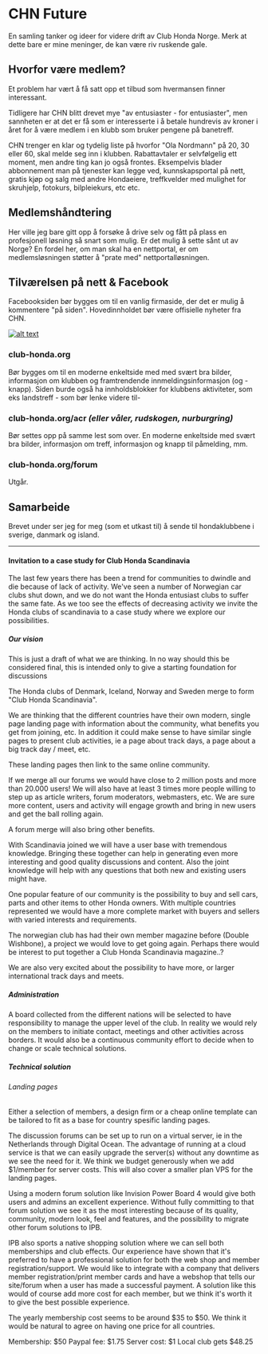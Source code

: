 # CHN Future
En samling tanker og ideer for videre drift av Club Honda Norge. Merk at dette bare er mine meninger, de kan være riv ruskende gale.

## Hvorfor være medlem?
Et problem har vært å få satt opp et tilbud som hvermansen finner interessant. 

Tidligere har CHN blitt drevet mye "av entusiaster - for entusiaster", men sannheten er at det er få som er interesserte i å betale hundrevis av kroner i året for å være medlem i en klubb som bruker pengene på banetreff.

CHN trenger en klar og tydelig liste på hvorfor "Ola Nordmann" på 20, 30 eller 60, skal melde seg inn i klubben. Rabattavtaler er selvfølgelig ett moment, men andre ting kan jo også frontes. Eksempelvis blader abbonnement man på tjenester kan legge ved, kunnskapsportal på nett, gratis kjøp og salg med andre Hondaeiere, treffkvelder med mulighet for skruhjelp, fotokurs, bilpleiekurs, etc etc.

## Medlemshåndtering
Her ville jeg bare gitt opp å forsøke å drive selv og fått på plass en profesjonell løsning så snart som mulig. Er det mulig å sette sånt ut av Norge? En fordel her, om man skal ha en nettportal, er om medlemsløsningen støtter å "prate med" nettportalløsningen.

## Tilværelsen på nett & Facebook
Facebooksiden bør bygges om til en vanlig firmaside, der det er mulig å kommentere "på siden". Hovedinnholdet bør være offisielle nyheter fra CHN.

[![alt text](http://s12.postimg.org/qhlejxtwp/CHN.jpg "Klikk for fullversjon")](http://postimg.org/image/qhlejxtwp/)

### club-honda.org
Bør bygges om til en moderne enkeltside med med svært bra bilder, informasjon om klubben og framtrendende innmeldingsinformasjon (og -knapp). Siden burde også ha innholdsblokker for klubbens aktiviteter, som eks landstreff - som bør lenke videre til-

### club-honda.org/acr *(eller våler, rudskogen, nurburgring)*
Bør settes opp på samme lest som over. En moderne enkeltside med svært bra bilder, informasjon om treff, informasjon og knapp til påmelding, mm.

### club-honda.org/forum
Utgår.

## Samarbeide
Brevet under ser jeg for meg (som et utkast til) å sende til hondaklubbene i sverige, danmark og island.

---

#### Invitation to a case study for Club Honda Scandinavia

The last few years there has been a trend for communities to dwindle and die because of lack of activity. We've seen a number of Norwegian car clubs shut down, and we do not want the Honda entusiast clubs to suffer the same fate. As we too see the effects of decreasing activity we invite the Honda clubs of scandinavia to a case study where we explore our possibilities.

##### Our vision
This is just a draft of what we are thinking. In no way should this be considered final, this is intended only to give a starting foundation for discussions

The Honda clubs of Denmark, Iceland, Norway and Sweden merge to form "Club Honda Scandinavia".

We are thinking that the different countries have their own modern, single page landing page with information about the community, what benefits you get from joining, etc. In addition it could make sense to have similar single pages to present club activities, ie a page about track days, a page about a big track day / meet, etc.

These landing pages then link to the same online community.

If we merge all our forums we would have close to 2 million posts and more than 20.000 users! We will also have at least 3 times more people willing to step up as article writers, forum moderators, webmasters, etc. We are sure more content, users and activity will engage growth and bring in new users and get the ball rolling again.

A forum merge will also bring other benefits.

With Scandinavia joined we will have a user base with tremendous knowledge. Bringing these together can help in generating even more interesting and good quality discussions and content. Also the joint knowledge will help with any questions that both new and existing users might have.

One popular feature of our community is the possibility to buy and sell cars, parts and other items to other Honda owners. With multiple countries represented we would have a more complete market with buyers and sellers with varied interests and requirements.

The norwegian club has had their own member magazine before (Double Wishbone), a project we would love to get going again. Perhaps there would be interest to put together a Club Honda Scandinavia magazine..?

We are also very excited about the possibility to have more, or larger international track days and meets.

##### Administration
A board collected from the different nations will be selected to have responsibility to manage the upper level of the club. In reality we would rely on the members to initiate contact, meetings and other activities across borders. It would also be a continuous community effort to decide when to change or scale technical solutions.

##### Technical solution

###### Landing pages
Either a selection of members, a design firm or a cheap online template can be tailored to fit as a base for country spesific landing pages.

The discussion forums can be set up to run on a virtual server, ie in the Netherlands through Digital Ocean. The advantage of running at a cloud service is that we can easily upgrade the server(s) without any downtime as we see the need for it. We think we budget generously when we add $1/member for server costs. This will also cover a smaller plan VPS for the landing pages.

Using a modern forum solution like Invision Power Board 4 would give both users and admins an excellent experience. Without fully committing to that forum solution we see it as the most interesting because of its quality, community, modern look, feel and features, and the possibility to migrate other forum solutions to IPB.

IPB also sports a native shopping solution where we can sell both memberships and club effects. Our experience have shown that it's preferred to have a professional solution for both the web shop and member registration/support. We would like to integrate with a company that delivers member registration/print member cards and have a webshop that tells our site/forum when a user has made a successful payment. A solution like this would of course add more cost for each member, but we think it's worth it to give the best possible experience.

The yearly membership cost seems to be around $35 to $50. We think it would be natural to agree on having one price for all countries.

Membership: $50
Paypal fee: $1.75
Server cost: $1
Local club gets $48.25
